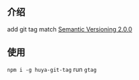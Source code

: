 ## 介绍

add git tag match [Semantic Versioning 2.0.0](https://semver.org/)


## 使用
`npm i -g huya-git-tag`
run `gtag` 